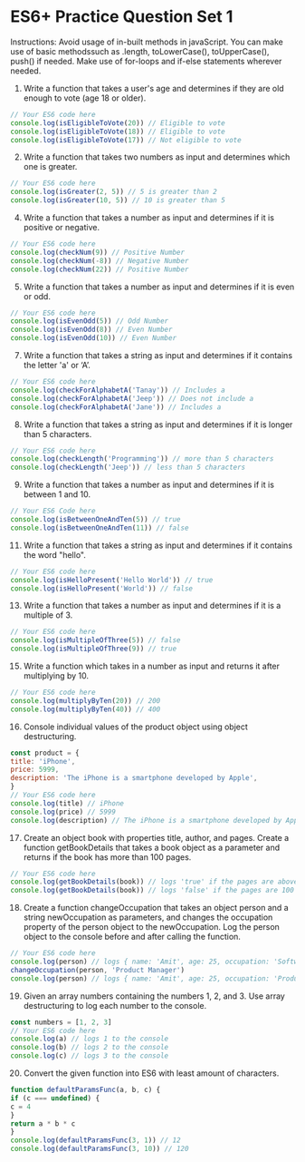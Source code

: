 # ES6+ Practice Question Set 1

Instructions: Avoid usage of in-built methods in javaScript. You can make use of basic methodssuch as .length, toLowerCase(), toUpperCase(), push() if needed. Make use of for-loops and if-else statements wherever needed.

1. Write a function that takes a user's age and determines if they are old enough to vote (age 18 or
older).
```js
// Your ES6 code here
console.log(isEligibleToVote(20)) // Eligible to vote
console.log(isEligibleToVote(18)) // Eligible to vote
console.log(isEligibleToVote(17)) // Not eligible to vote
```

2. Write a function that takes two numbers as input and determines which one is greater.
```js
// Your ES6 code here
console.log(isGreater(2, 5)) // 5 is greater than 2
console.log(isGreater(10, 5)) // 10 is greater than 5
```

4. Write a function that takes a number as input and determines if it is positive or negative.
```js
// Your ES6 code here
console.log(checkNum(9)) // Positive Number
console.log(checkNum(-8)) // Negative Number
console.log(checkNum(22)) // Positive Number
```
5. Write a function that takes a number as input and determines if it is even or odd.
```js
// Your ES6 code here
console.log(isEvenOdd(5)) // Odd Number
console.log(isEvenOdd(8)) // Even Number
console.log(isEvenOdd(10)) // Even Number
```

7. Write a function that takes a string as input and determines if it contains the letter 'a' or ‘A’.
```js
// Your ES6 code here
console.log(checkForAlphabetA('Tanay')) // Includes a
console.log(checkForAlphabetA('Jeep')) // Does not include a
console.log(checkForAlphabetA('Jane')) // Includes a
```

8. Write a function that takes a string as input and determines if it is longer than 5 characters.
```js
// Your ES6 code here
console.log(checkLength('Programming')) // more than 5 characters
console.log(checkLength('Jeep')) // less than 5 characters
```
9. Write a function that takes a number as input and determines if it is between 1 and 10.
```js
// Your ES6 Code here
console.log(isBetweenOneAndTen(5)) // true
console.log(isBetweenOneAndTen(11)) // false
```
11. Write a function that takes a string as input and determines if it contains the word "hello".
```js
// Your ES6 code here
console.log(isHelloPresent('Hello World')) // true
console.log(isHelloPresent('World')) // false
```
13. Write a function that takes a number as input and determines if it is a multiple of 3.
```js
// Your ES6 code here
console.log(isMultipleOfThree(5)) // false
console.log(isMultipleOfThree(9)) // true
```
15. Write a function which takes in a number as input and returns it after multiplying by 10.
```js
// Your ES6 code here
console.log(multiplyByTen(20)) // 200
console.log(multiplyByTen(40)) // 400
```
16. Console individual values of the product object using object destructuring.
```js
const product = {
title: 'iPhone',
price: 5999,
description: 'The iPhone is a smartphone developed by Apple',
}
// Your ES6 code here
console.log(title) // iPhone
console.log(price) // 5999
console.log(description) // The iPhone is a smartphone developed by Apple
```
17. Create an object book with properties title, author, and pages. Create a function getBookDetails
that takes a book object as a parameter and returns if the book has more than 100 pages.
```js
// Your ES6 code here
console.log(getBookDetails(book)) // logs 'true' if the pages are above 100
console.log(getBookDetails(book)) // logs 'false' if the pages are 100 or below
```
18. Create a function changeOccupation that takes an object person and a string newOccupation as
parameters, and changes the occupation property of the person object to the newOccupation.
Log the person object to the console before and after calling the function.
```js
// Your ES6 code here
console.log(person) // logs { name: 'Amit', age: 25, occupation: 'Software Engineer' } to
changeOccupation(person, 'Product Manager')
console.log(person) // logs { name: 'Amit', age: 25, occupation: 'Product Manager' } to t
```
19. Given an array numbers containing the numbers 1, 2, and 3. Use array destructuring to log each
number to the console.
```js
const numbers = [1, 2, 3]
// Your ES6 code here
console.log(a) // logs 1 to the console
console.log(b) // logs 2 to the console
console.log(c) // logs 3 to the console
```
20. Convert the given function into ES6 with least amount of characters.
```js
function defaultParamsFunc(a, b, c) {
if (c === undefined) {
c = 4
}
return a * b * c
}
console.log(defaultParamsFunc(3, 1)) // 12
console.log(defaultParamsFunc(3, 10)) // 120
```
